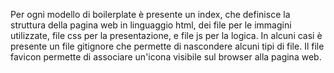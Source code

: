 Per ogni modello di boilerplate è presente un index, che definisce la struttura della pagina web in linguaggio html, dei file per le immagini utilizzate, file css per la presentazione, e file js per la logica. In alcuni casi è presente un file gitignore che permette di nascondere alcuni tipi di file. Il file favicon permette di associare un'icona visibile sul browser alla pagina web.